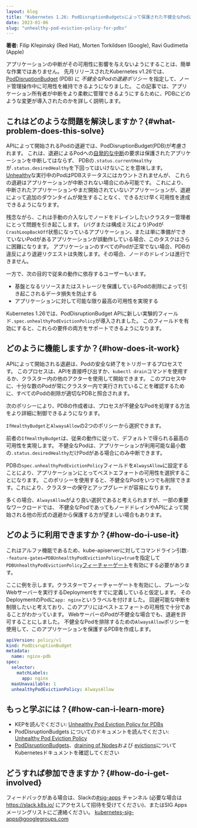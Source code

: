 ```yaml
---
layout: blog
title: "Kubernetes 1.26: PodDisruptionBudgetsによって保護された不健全なPodに対する退避ポリシー"
date: 2023-01-06
slug: "unhealthy-pod-eviction-policy-for-pdbs"
---
```


**著者:** Filip Křepinský (Red Hat), Morten Torkildsen (Google), Ravi Gudimetla (Apple)


アプリケーションの中断がその可用性に影響を与えないようにすることは、簡単な作業ではありません。
先月リリースされたKubernetes v1.26では、[PodDisruptionBudget](/docs/concepts/workloads/pods/disruptions/#pod-disruption-budgets) (PDB) に
_不健全なPodの退避ポリシー_ を指定して、ノード管理操作中に可用性を維持できるようになりました。
この記事では、アプリケーション所有者が中断をより柔軟に管理できるようにするために、PDBにどのような変更が導入されたのかを詳しく説明します。

## これはどのような問題を解決しますか？{#what-problem-does-this-solve}

APIによって開始されるPodの退避では、PodDisruptionBudget(PDB)が考慮されます。
これは、退避によるPodへの[自発的な中断](/ja/docs/concepts/scheduling-eviction/#pod-disruption)の要求は保護されたアプリケーションを中断してはならず、
PDBの`.status.currentHealthy`が`.status.desiredHealthy`を下回ってはいけないことを意味します。
[Unhealthy](/docs/tasks/run-application/configure-pdb/#healthiness-of-a-pod)な実行中のPodはPDBステータスにはカウントされませんが、
これらの退避はアプリケーションが中断されない場合にのみ可能です。
これにより、中断されたアプリケーションやまだ開始されていないアプリケーションが、退避によって追加のダウンタイムが発生することなく、できるだけ早く可用性を達成できるようになります。

残念ながら、これは手動の介入なしでノードをドレインしたいクラスター管理者にとって問題を引き起こします。
(バグまたは構成ミスにより)Podが`CrashLoopBackOff`状態になっているアプリケーション、または単に準備ができていないPodがあるアプリケーションが誤動作している場合、このタスクはさらに困難になります。
アプリケーションのすべてのPodが正常でない場合、PDBの違反により退避リクエストは失敗します。その場合、ノードのドレインは進行できません。

一方で、次の目的で従来の動作に依存するユーザーもいます。

- 基盤となるリソースまたはストレージを保護しているPodの削除によって引き起こされるデータ損失を防止する
- アプリケーションに対して可能な限り最高の可用性を実現する

Kubernetes 1.26では、PodDisruptionBudget APIに新しい実験的フィールド`.spec.unhealthyPodEvictionPolicy`が導入されました。
このフィールドを有効にすると、これらの要件の両方をサポートできるようになります。

## どのように機能しますか？{#how-does-it-work}

APIによって開始される退避は、Podの安全な終了をトリガーするプロセスです。
このプロセスは、APIを直接呼び出すか、`kubectl drain`コマンドを使用するか、クラスター内の他のアクターを使用して開始できます。
このプロセス中に、十分な数のPodが常にクラスター内で実行されていることを確認するために、すべてのPodの削除が適切なPDBと照合されます。

次のポリシーにより、PDBの作成者は、プロセスが不健全なPodを処理する方法をより詳細に制御できるようになります。

`IfHealthyBudget`と`AlwaysAllow`の2つのポリシーから選択できます。

前者の`IfHealthyBudget`は、従来の動作に従って、デフォルトで得られる最高の可用性を実現します。
不健全なPodは、アプリケーションが利用可能な最小数の`.status.desiredHealthy`だけPodがある場合にのみ中断できます。

PDBの`spec.unhealthyPodEvictionPolicy`フィールドを`AlwaysAllow`に設定することにより、アプリケーションにとってベストエフォートの可用性を選択することになります。
このポリシーを使用すると、不健全なPodをいつでも削除できます。これにより、クラスターの保守とアップグレードが容易になります。

多くの場合、`AlwaysAllow`がより良い選択であると考えられますが、一部の重要なワークロードでは、
不健全なPodであってもノードドレインやAPIによって開始される他の形式の退避から保護する方が望ましい場合もあります。

## どのように利用できますか？{#how-do-i-use-it}

これはアルファ機能であるため、kube-apiserverに対してコマンドライン引数`--feature-gates=PDBUnhealthyPodEvictionPolicy=true`を指定して
`PDBUnhealthyPodEvictionPolicy`[フィーチャーゲート](/ja/docs/reference/command-line-tools-reference/feature-gates/)を有効にする必要があります。

ここに例を示します。クラスターでフィーチャーゲートを有効にし、プレーンなWebサーバーを実行するDeploymentをすでに定義していると仮定します。
そのDeploymentのPodに`app: nginx`というラベルを付けました。
回避可能な中断を制限したいと考えており、このアプリにはベストエフォートの可用性で十分であることがわかっています。
WebサーバーのPodが不健全な場合でも、退避を許可することにしました。
不健全なPodを排除するための`AlwaysAllow`ポリシーを使用して、このアプリケーションを保護するPDBを作成します。

```yaml
apiVersion: policy/v1
kind: PodDisruptionBudget
metadata:
  name: nginx-pdb
spec:
  selector:
    matchLabels:
      app: nginx
  maxUnavailable: 1
  unhealthyPodEvictionPolicy: AlwaysAllow
```


## もっと学ぶには？{#how-can-i-learn-more}


- KEPを読んでください: [Unhealthy Pod Eviction Policy for PDBs](https://github.com/kubernetes/enhancements/tree/master/keps/sig-apps/3017-pod-healthy-policy-for-pdb)
- PodDisruptionBudgets についてのドキュメントを読んでください: [Unhealthy Pod Eviction Policy](/docs/tasks/run-application/configure-pdb/#unhealthy-pod-eviction-policy)
- [PodDisruptionBudgets](/docs/concepts/workloads/pods/disruptions/#pod-disruption-budgets)、[draining of Nodes](/docs/tasks/administer-cluster/safely-drain-node/)および [evictions](/ja/docs/concepts/scheduling-eviction/api-eviction/)についてKubernetesドキュメントを確認してください


## どうすれば参加できますか？{#how-do-i-get-involved}

フィードバックがある場合は、Slackの[#sig-apps](https://kubernetes.slack.com/archives/C18NZM5K9) チャンネル (必要な場合は https://slack.k8s.io/ にアクセスして招待を受けてください)、またはSIG Appsメーリングリストにご連絡ください。 kubernetes-sig-apps@googlegroups.com

